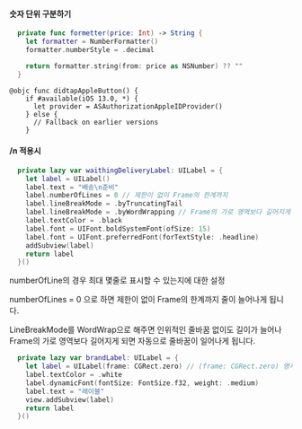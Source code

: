

#### **숫자 단위 구분하기**

~~~swift
  private func formetter(price: Int) -> String {
    let formatter = NumberFormatter()
    formatter.numberStyle = .decimal

    return formatter.string(from: price as NSNumber) ?? ""
  }

~~~



~~~
@objc func didtapAppleButton() {
    if #available(iOS 13.0, *) {
      let provider = ASAuthorizationAppleIDProvider()
    } else {
      // Fallback on earlier versions
    }
~~~



#### /n 적용시

~~~swift
  private lazy var waithingDeliveryLabel: UILabel = {
    let label = UILabel()
    label.text = "배송\n준비"
    label.numberOfLines = 0 // 제한이 없이 Frame의 한계까지
    label.lineBreakMode = .byTruncatingTail
    label.lineBreakMode = .byWordWrapping // Frame의 가로 영역보다 길어지게 되면 자동으로 줄바꿈
    label.textColor = .black
    label.font = UIFont.boldSystemFont(ofSize: 15)
    label.font = UIFont.preferredFont(forTextStyle: .headline)
    addSubview(label)
    return label
  }()
~~~



numberOfLine의 경우 최대 몇줄로 표시할 수 있는지에 대한 설정

numberOfLines = 0 으로 하면 제한이 없이 Frame의 한계까지 줄이 늘어나게 됩니다.

LineBreakMode를 WordWrap으로 해주면 인위적인 줄바꿈 없이도 길이가 늘어나 Frame의 가로 영역보다 길어지게 되면 자동으로 줄바꿈이 일어나게 됩니다.

~~~swift
  private lazy var brandLabel: UILabel = {
    let label = UILabel(frame: CGRect.zero) // (frame: CGRect.zero) 명시적으로
    label.textColor = .white
    label.dynamicFont(fontSize: FontSize.f32, weight: .medium)
    label.text = "레이블"
    view.addSubview(label)
    return label
  }()
~~~













